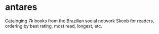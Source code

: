 # antares
Cataloging 7k books from the Brazilian social network Skoob for readers, ordering by best rating, most read, longest, etc.
